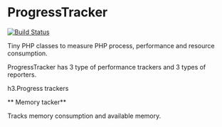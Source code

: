 ProgressTracker
===============

[![Build Status](https://travis-ci.org/itarato/ProgressTracker.png?branch=master)](https://travis-ci.org/itarato/ProgressTracker)

Tiny PHP classes to measure PHP process, performance and resource consumption.

ProgressTracker has 3 type of performance trackers and 3 types of reporters.

h3.Progress trackers

** Memory tacker**

Tracks memory consumption and available memory.


